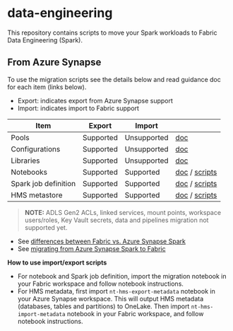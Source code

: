 # data-engineering

This repository contains scripts to move your Spark workloads to Fabric Data Engineering (Spark).

## From Azure Synapse

To use the migration scripts see the details below and read guidance doc for each item (links below).

- Export: indicates export from Azure Synapse support
- Import: indicates import to Fabric support

| Item                 | Export    | Import      |                                                                                                                                                                   |
|----------------------|-----------|-------------|-------------------------------------------------------------------------------------------------------------------------------------------------------------------|
| Pools                | Supported | Unsupported | [doc](https://review.learn.microsoft.com/en-us/fabric/data-engineering/migrate-synapse-spark-pools?branch=release-ignite-fabric)                                  |
| Configurations       | Supported | Unsupported | [doc](https://review.learn.microsoft.com/en-us/fabric/data-engineering/migrate-synapse-spark-configurations?branch=release-ignite-fabric)                         |
| Libraries            | Supported | Unsupported | [doc](https://review.learn.microsoft.com/en-us/fabric/data-engineering/migrate-synapse-spark-libraries?branch=release-ignite-fabric)                              |
| Notebooks            | Supported | Supported   | [doc](https://review.learn.microsoft.com/en-us/fabric/data-engineering/migrate-synapse-notebooks?branch=release-ignite-fabric) / [scripts](spark-notebooks/)      |
| Spark job definition | Supported | Supported   | [doc](https://review.learn.microsoft.com/en-us/fabric/data-engineering/migrate-synapse-spark-job-definition?branch=release-ignite-fabric) / [scripts](spark-sjd/) |
| HMS metastore        | Supported | Supported   | [doc](https://review.learn.microsoft.com/en-us/fabric/data-engineering/migrate-synapse-hms-metadata?branch=release-ignite-fabric) / [scripts](spark-catalog/hms/) |


 
> **NOTE:** ADLS Gen2 ACLs, linked services, mount points, workspace users/roles, Key Vault secrets, data and pipelines migration not supported yet. 

- See [differences between Fabric vs. Azure Synapse Spark](https://review.learn.microsoft.com/en-us/fabric/data-engineering/comparison-between-fabric-and-azure-synapse-spark?branch=release-ignite-fabric)
- See [migrating from Azure Synapse Spark to Fabric](https://review.learn.microsoft.com/en-us/fabric/data-engineering/migrate-synapse-overview?branch=release-ignite-fabric)

**How to use import/export scripts**

* For notebook and Spark job definition, import the migration notebook in your Fabric workspace and follow notebook instructions.
* For HMS metadata, first import `nt-hms-export-metadata` notebook in your Azure Synapse workspace. This will output HMS metadata (databases, tables and partitions) to OneLake. Then import `nt-hms-import-metadata` notebook in your Fabric workspace, and follow notebook instructions.